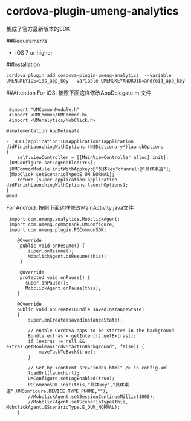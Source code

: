 # cordova-plugin-umeng-analytics
集成了官方最新版本的SDK

##Requirements

 - iOS 7 or higher

##Installation

    cordova plugin add cordova-plugin-umeng-analytics  --variable UMENGKEYIOS=ios_app_key --variable UMENGKEYANDROID=android_app_key

##Attention
For iOS:
按照下面这样修改AppDelegate.m 文件:
```

 #import "UMCommonModule.h" 
 #import <UMCommon/UMCommon.h> 
 #import <UMAnalytics/MobClick.h>

@implementation AppDelegate

- (BOOL)application:(UIApplication*)application didFinishLaunchingWithOptions:(NSDictionary*)launchOptions
{
    self.viewController = [[MainViewController alloc] init]; 
 [UMConfigure setLogEnabled:YES];
 [UMCommonModule initWithAppkey:@"具体key"channel:@"具体渠道"]; 
 [MobClick setScenarioType:E_UM_NORMAL];
    return [super application:application didFinishLaunchingWithOptions:launchOptions];
}  
@end
```

For Android:
按照下面这样修改MainActivity.java文件
```
 import com.umeng.analytics.MobclickAgent; 
 import com.umeng.commonsdk.UMConfigure; 
 import com.umeng.plugin.PGCommonSDK;

    @Override 
     public void onResume() { 
        super.onResume();
        MobclickAgent.onResume(this);
     } 

     @Override 
     protected void onPause() { 
       super.onPause(); 
       MobclickAgent.onPause(this);
    } 

    @Override
    public void onCreate(Bundle savedInstanceState)
    {
        super.onCreate(savedInstanceState);

        // enable Cordova apps to be started in the background
        Bundle extras = getIntent().getExtras();
        if (extras != null && extras.getBoolean("cdvStartInBackground", false)) {
            moveTaskToBack(true);
        }

        // Set by <content src="index.html" /> in config.xml
        loadUrl(launchUrl);
        UMConfigure.setLogEnabled(true); 
        PGCommonSDK.init(this,"具体key","具体渠道",UMConfigure.DEVICE_TYPE_PHONE,"");
        //MobclickAgent.setSessionContinueMillis(1000);
        //MobclickAgent.setScenarioType(this, MobclickAgent.EScenarioType.E_DUM_NORMAL);
    }

 ``` 